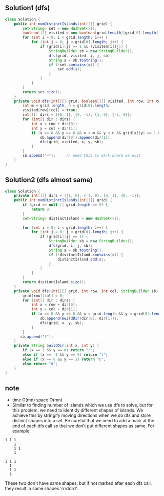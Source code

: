 ## Solution1 (dfs)
``` java
class Solution {
    public int numDistinctIslands(int[][] grid) {
        Set<String> set = new HashSet<>();
        boolean[][] visited = new boolean[grid.length][grid[0].length];
        for (int i = 0; i < grid.length; i++) {
            for (int j = 0; j < grid[0].length; j++) {
                if (grid[i][j] == 1 && !visited[i][j]) {
                    StringBuilder sb = new StringBuilder();
                    dfs(grid, visited, i, j, sb);
                    String s = sb.toString();
                    if (!set.contains(s)) {
                        set.add(s);
                    }
                }
            }
        }
        return set.size();
    }
    private void dfs(int[][] grid, boolean[][] visited, int row, int col, StringBuilder sb) {
        int m = grid.length, n = grid[0].length;
        visited[row][col] = true;
        int[][] dirs = {{0, 1}, {0, -1}, {1, 0}, {-1, 0}};
        for (int[] dir : dirs) {
            int x = row + dir[0];
            int y = col + dir[1];
            if (x >= 0 && y >= 0 && x < m && y < n && grid[x][y] == 1 && !visited[x][y]) {
                sb.append(dir[0]).append(dir[1]);
                dfs(grid, visited, x, y, sb);
            }
        }
        sb.append("~");     // need this to mark where we exit 
    }
}
```
## Solution2 (dfs almost same)
``` java
class Solution {
    private int[][] dirs = {{1, 0}, {-1, 0}, {0, 1}, {0, -1}};
    public int numDistinctIslands(int[][] grid) {
        if (grid == null || grid.length == 0) {
            return 0;
        }
        Set<String> distinctIsland = new HashSet<>();
        
        for (int i = 0; i < grid.length; i++) {
            for (int j = 0; j < grid[0].length; j++) {
                if (grid[i][j] == 1) {
                    StringBuilder sb = new StringBuilder();
                    dfs(grid, i, j, sb);
                    String s = sb.toString();
                    if (!distinctIsland.contains(s)) {
                        distinctIsland.add(s);
                    }
                }
            }
        }
        return distinctIsland.size();
    }
    private void dfs(int[][] grid, int row, int col, StringBuilder sb) {
        grid[row][col] = 0;
        for (int[] dir : dirs) {
            int x = row + dir[0];
            int y = col + dir[1];
            if (x >= 0 && y >= 0 && x < grid.length && y < grid[0].length && grid[x][y] == 1) {
                sb.append(buildDir(dir[0], dir[1]));
                dfs(grid, x, y, sb);
            } 
        }
       sb.append("!"); 
    }
    private String buildDir(int x, int y) {
        if (x == 1 && y == 0) return "r";
        else if (x == -1 && y == 0) return "l";
        else if (x == 0 && y == 1) return "u";
        else return "d";
    }
}
```

## note
* time O(mn) space O(mn)
* Similar to finding number of islands which we use dfs to solve, but for this problem, we need to identidy different shapes 
of islands. We achieve this by stringify moving directions when we do dfs and store distinct shapes into a set. Be careful that we need to add a mark at the end of each dfs call so that we don't put different shapes as same. For example, 
```
1 1 1
    1
    1 1
    1
```
```
1 1 1
  1
  1 1
  1
```
These two don't have same shapes, but if not marked after each dfs call, they result in same shapes 'rrrddrd'.

